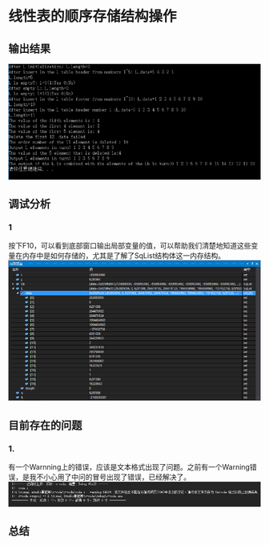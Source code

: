 # 线性表的顺序存储结构操作 #
## 输出结果 ##
![](img/result.png)
## 调试分析 ##
### 1 ###
按下F10，可以看到底部窗口输出局部变量的值，可以帮助我们清楚地知道这些变量在内存中是如何存储的，尤其是了解了SqList结构体这一内存结构。
![](img/bug2.png)

## 目前存在的问题 ##
### 1. ###
有一个Warnning上的错误，应该是文本格式出现了问题。之前有一个Warning错误，是我不小心用了中问的冒号出现了错误，已经解决了。
![](img/bug1.png)

## 总结 ##